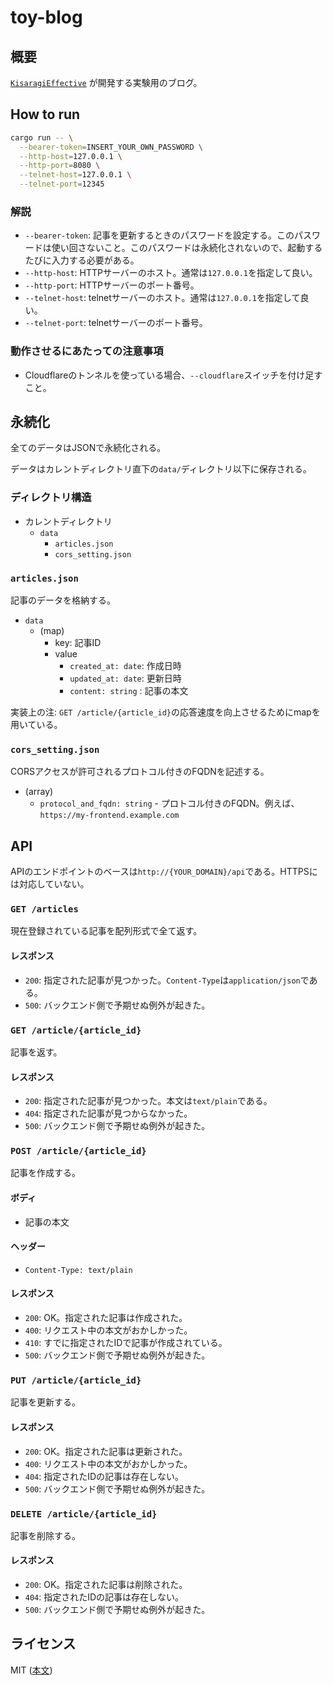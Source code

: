 # toy-blog
## 概要
[`KisaragiEffective`](https://github.com/KisaragiEffective/) が開発する実験用のブログ。

## How to run
```sh
cargo run -- \
  --bearer-token=INSERT_YOUR_OWN_PASSWORD \
  --http-host=127.0.0.1 \
  --http-port=8080 \
  --telnet-host=127.0.0.1 \
  --telnet-port=12345
```

### 解説
* `--bearer-token`: 記事を更新するときのパスワードを設定する。このパスワードは使い回さないこと。このパスワードは永続化されないので、起動するたびに入力する必要がある。
* `--http-host`: HTTPサーバーのホスト。通常は`127.0.0.1`を指定して良い。
* `--http-port`: HTTPサーバーのポート番号。
* `--telnet-host`: telnetサーバーのホスト。通常は`127.0.0.1`を指定して良い。
* `--telnet-port`: telnetサーバーのポート番号。

### 動作させるにあたっての注意事項
* Cloudflareのトンネルを使っている場合、`--cloudflare`スイッチを付け足すこと。

## 永続化
全てのデータはJSONで永続化される。

データはカレントディレクトリ直下の`data/`ディレクトリ以下に保存される。

### ディレクトリ構造
* カレントディレクトリ
  * `data`
    * `articles.json`
    * `cors_setting.json`

### `articles.json`
記事のデータを格納する。
* `data`
  * (map)
    * key: 記事ID
    * value
      * `created_at: date`: 作成日時
      * `updated_at: date`: 更新日時
      * `content: string` : 記事の本文

実装上の注: `GET /article/{article_id}`の応答速度を向上させるためにmapを用いている。

### `cors_setting.json`
CORSアクセスが許可されるプロトコル付きのFQDNを記述する。
* (array)
  * `protocol_and_fqdn: string` - プロトコル付きのFQDN。例えば、`https://my-frontend.example.com`

## API
APIのエンドポイントのベースは`http://{YOUR_DOMAIN}/api`である。HTTPSには対応していない。

### `GET /articles`
現在登録されている記事を配列形式で全て返す。

#### レスポンス
* `200`: 指定された記事が見つかった。`Content-Type`は`application/json`である。
* `500`: バックエンド側で予期せぬ例外が起きた。

### `GET /article/{article_id}`
記事を返す。

#### レスポンス
* `200`: 指定された記事が見つかった。本文は`text/plain`である。
* `404`: 指定された記事が見つからなかった。
* `500`: バックエンド側で予期せぬ例外が起きた。

### `POST /article/{article_id}`
記事を作成する。

#### ボディ
* 記事の本文

#### ヘッダー
* `Content-Type: text/plain`

#### レスポンス
* `200`: OK。指定された記事は作成された。
* `400`: リクエスト中の本文がおかしかった。
* `410`: すでに指定されたIDで記事が作成されている。
* `500`: バックエンド側で予期せぬ例外が起きた。

### `PUT /article/{article_id}`
記事を更新する。

#### レスポンス
* `200`: OK。指定された記事は更新された。
* `400`: リクエスト中の本文がおかしかった。
* `404`: 指定されたIDの記事は存在しない。
* `500`: バックエンド側で予期せぬ例外が起きた。

### `DELETE /article/{article_id}`
記事を削除する。

#### レスポンス
* `200`: OK。指定された記事は削除された。
* `404`: 指定されたIDの記事は存在しない。
* `500`: バックエンド側で予期せぬ例外が起きた。

## ライセンス
MIT ([本文](https://github.com/KisaragiEffective/toy-blog/blob/develop/LICENSE))
